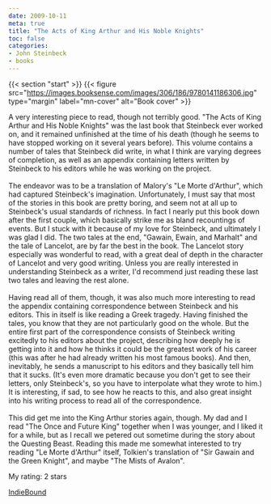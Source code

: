 ```yaml
---
date: 2009-10-11
meta: true
title: "The Acts of King Arthur and His Noble Knights"
toc: false
categories:
- John Steinbeck
- books
---
```


{{< section "start" >}}
{{< figure src="https://images.booksense.com/images/306/186/9780141186306.jpg" type="margin" label="mn-cover" alt="Book cover" >}}

A very interesting piece to read, though not terribly good. "The Acts of King Arthur and His Noble Knights" was the last book that Steinbeck ever worked on, and it remained unfinished at the time of his death (though he seems to have stopped working on it several years before). This volume contains a number of tales that Steinbeck did write, in what I think are varying degrees of completion, as well as an appendix containing letters written by Steinbeck to his editors while he was working on the project.<br /><br />The endeavor was to be a translation of Malory's "Le Morte d'Arthur", which had captured Steinbeck's imagination. Unfortunately, I must say that most of the stories in this book are pretty boring, and seem not at all up to Steinbeck's usual standards of richness. In fact I nearly put this book down after the first couple, which basically strike me as bland recountings of events. But I stuck with it because of my love for Steinbeck, and ultimately I was glad I did. The two tales at the end, "Gawain, Ewain, and Marhalt" and the tale of Lancelot, are by far the best in the book. The Lancelot story especially was wonderful to read, with a great deal of depth in the character of Lancelot and very good writing. Unless you are really interested in understanding Steinbeck as a writer, I'd recommend just reading these last two tales and leaving the rest alone. <br /><br />Having read all of them, though, it was also much more interesting to read the appendix containing correspondence between Steinbeck and his editors. This in itself is like reading a Greek tragedy. Having finished the tales, you know that they are not particularly good on the whole. But the entire first part of the correspondence consists of Steinbeck writing excitedly to his editors about the project, describing how deeply he is getting into it and how he thinks it could be the greatest work of his career (this was after he had already written his most famous books). And then, inevitably, he sends a manuscript to his editors and they basically tell him that it sucks. (It's even more dramatic because you don't get to see their letters, only Steinbeck's, so you have to interpolate what they wrote to him.) It is interesting, if sad, to see how he reacts to this, and also great insight into his writing process to read all of the correspondence.<br /><br />This did get me into the King Arthur stories again, though. My dad and I read "The Once and Future King" together when I was younger, and I liked it for a while, but as I recall we petered out sometime during the story about the Questing Beast. Reading this made me somewhat interested to try reading "Le Morte d'Arthur" itself, Tolkien's translation of "Sir Gawain and the Green Knight", and maybe "The Mists of Avalon".

My rating: 2 stars  

[IndieBound](https://www.indiebound.org/book/9780141186306)
